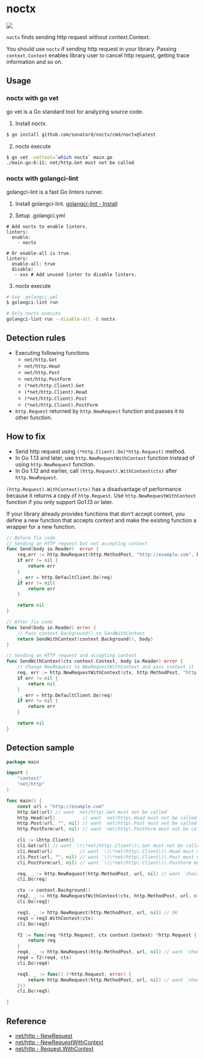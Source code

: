 # noctx

![](https://github.com/sonatard/noctx/workflows/CI/badge.svg)

`noctx` finds sending http request without context.Context.

You should use `noctx` if sending http request in your library.
Passing `context.Context` enables library user to cancel http request, getting trace information and so on.

## Usage


### noctx with go vet

go vet is a Go standard tool for analyzing source code.

1. Install noctx.
```sh
$ go install github.com/sonatard/noctx/cmd/noctx@latest
```

2. noctx execute
```sh
$ go vet -vettool=`which noctx` main.go
./main.go:6:11: net/http.Get must not be called
```

### noctx with golangci-lint

golangci-lint is a fast Go linters runner.

1. Install golangci-lint.
[golangci-lint - Install](https://golangci-lint.run/usage/install/)

2. Setup .golangci.yml
```yaml:
# Add noctx to enable linters.
linters:
  enable:
    - noctx

# Or enable-all is true.
linters:
  enable-all: true
  disable:
   - xxx # Add unused linter to disable linters.
```

3. noctx execute
```sh
# Use .golangci.yml
$ golangci-lint run

# Only noctx execute
golangci-lint run --disable-all -E noctx
```

## Detection rules
- Executing following functions
  - `net/http.Get`
  - `net/http.Head`
  - `net/http.Post`
  - `net/http.PostForm`
  - `(*net/http.Client).Get`
  - `(*net/http.Client).Head`
  - `(*net/http.Client).Post`
  - `(*net/http.Client).PostForm`
- `http.Request` returned by `http.NewRequest` function and passes it to other function.

## How to fix
- Send http request using `(*http.Client).Do(*http.Request)` method.
- In Go 1.13 and later, use `http.NewRequestWithContext` function instead of using `http.NewRequest` function.
- In Go 1.12 and earlier, call `(http.Request).WithContext(ctx)` after `http.NewRequest`.

`(http.Request).WithContext(ctx)` has a disadvantage of performance because it returns a copy of `http.Request`. Use `http.NewRequestWithContext` function if you only support Go1.13 or later.


If your library already provides functions that don't accept context, you define a new function that accepts context and make the existing function a wrapper for a new function.


```go
// Before fix code
// Sending an HTTP request but not accepting context
func Send(body io.Reader)  error {
    req,err := http.NewRequest(http.MethodPost, "http://example.com", body)
    if err != nil {
        return err
    }
    _, err = http.DefaultClient.Do(req)
    if err != nil{
        return err
    }

    return nil
}
```

```go
// After fix code
func Send(body io.Reader) error {
    // Pass context.Background() to SendWithContext
    return SendWithContext(context.Background(), body)
}

// Sending an HTTP request and accepting context
func SendWithContext(ctx context.Context, body io.Reader) error {
    // Change NewRequest to NewRequestWithContext and pass context it
    req, err := http.NewRequestWithContext(ctx, http.MethodPost, "http://example.com", body)
    if err != nil {
        return nil
    }
    _, err = http.DefaultClient.Do(req)
    if err != nil {
        return err
    }

    return nil
}
```

## Detection sample

```go
package main

import (
	"context"
	"net/http"
)

func main() {
	const url = "http://example.com"
	http.Get(url) // want `net/http\.Get must not be called`
	http.Head(url)          // want `net/http\.Head must not be called`
	http.Post(url, "", nil) // want `net/http\.Post must not be called`
	http.PostForm(url, nil) // want `net/http\.PostForm must not be called`

	cli := &http.Client{}
	cli.Get(url) // want `\(\*net/http\.Client\)\.Get must not be called`
	cli.Head(url)          // want `\(\*net/http\.Client\)\.Head must not be called`
	cli.Post(url, "", nil) // want `\(\*net/http\.Client\)\.Post must not be called`
	cli.PostForm(url, nil) // want `\(\*net/http\.Client\)\.PostForm must not be called`

	req, _ := http.NewRequest(http.MethodPost, url, nil) // want `should rewrite http.NewRequestWithContext or add \(\*Request\).WithContext`
	cli.Do(req)

	ctx := context.Background()
	req2, _ := http.NewRequestWithContext(ctx, http.MethodPost, url, nil) // OK
	cli.Do(req2)

	req3, _ := http.NewRequest(http.MethodPost, url, nil) // OK
	req3 = req3.WithContext(ctx)
	cli.Do(req3)

	f2 := func(req *http.Request, ctx context.Context) *http.Request {
		return req
	}
	req4, _ := http.NewRequest(http.MethodPost, url, nil) // want `should rewrite http.NewRequestWithContext or add \(\*Request\).WithContext`
	req4 = f2(req4, ctx)
	cli.Do(req4)

	req5, _ := func() (*http.Request, error) {
		return http.NewRequest(http.MethodPost, url, nil) // want `should rewrite http.NewRequestWithContext or add \(\*Request\).WithContext`
	}()
	cli.Do(req5)

}
```

## Reference
- [net/http - NewRequest](https://golang.org/pkg/net/http/#NewRequest)
- [net/http - NewRequestWithContext](https://golang.org/pkg/net/http/#NewRequestWithContext)
- [net/http - Request.WithContext](https://golang.org/pkg/net/http/#Request.WithContext)

